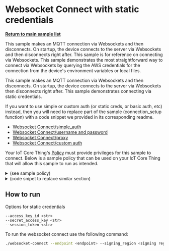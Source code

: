 # Websocket Connect with static credentials

[**Return to main sample list**](../../README.md)

This sample makes an MQTT connection via Websockets and then disconnects. On startup, the device connects to the server via Websockets and then disconnects right after. This sample is for reference on connecting via Websockets. This sample demonstrates the most straightforward way to connect via Websockets by querying the AWS credentials for the connection from the device's environment variables or local files.

This sample makes an MQTT connection via Websockets and then disconnects.
On startup, the device connects to the server via Websockets then disconnects right after.
This sample demonstrates connecting via static credentials.

If you want to use simple or custom auth (or static creds, or basic auth, etc) instead,
then you will need to replace part of the sample (connection\_setup function) with a code snippet we provided in its corresponding readme.

* [Websocket Connect/simple_auth](./README.md)
* [Websocket Connect/username and password](./README_username_password.md)
* [Websocket Connect/proxy](./README_proxy.md)
* [Websocket Connect/custom auth](./README_custom_auth.md)

Your IoT Core Thing's [Policy](https://docs.aws.amazon.com/iot/latest/developerguide/iot-policies.html) must provide privileges for this sample to connect. Below is a sample policy that can be used on your IoT Core Thing that will allow this sample to run as intended.

<details>
<summary>(see sample policy)</summary>
<pre>
{
  "Version": "2012-10-17",
  "Statement": [
    {
      "Effect": "Allow",
      "Action": [
        "iot:Connect"
      ],
      "Resource": [
        "arn:aws:iot:<b>region</b>:<b>account</b>:client/test-*"
      ]
    }
  ]
}
</pre>

Replace with the following with the data from your AWS account:
* `<region>`: The AWS IoT Core region where you created your AWS IoT Core thing you wish to use with this sample. For example `us-east-1`.
* `<account>`: Your AWS IoT Core account ID. This is the set of numbers in the top right next to your AWS account name when using the AWS IoT Core website.

Note that in a real application, you may want to avoid the use of wildcards in your ClientID or use them selectively. Please follow best practices when working with AWS on production applications using the SDK. Also, for the purposes of this sample, please make sure your policy allows a client ID of `test-*` to connect or use `--client_id <client ID here>` to send the client ID your policy supports.

For this sample, using Websockets will attempt to fetch the AWS credentials to authorize the connection from static credentials.

</details>


<details>
<summary> (code snipet to replace similar section)</summary>
<pre language="c++"> <code>
void connection_setup(int argc, char *argv[], ApiHandle &apiHandle, Utils::cmdData &cmdData,
    Aws::Iot::MqttClientConnectionConfigBuilder &clientConfigBuilder)
{
    cmdData = Utils::parseSampleInputWebsocketStaticCredentialsConnect(argc, argv, &apiHandle);

    Aws::Crt::Auth::CredentialsProviderChainDefaultConfig defaultConfig;

    std::shared_ptr<Aws::Crt::Auth::ICredentialsProvider> provider = nullptr;
    Aws::Crt::Auth::CredentialsProviderStaticConfig providerConfig;

    providerConfig.AccessKeyId = aws_byte_cursor_from_c_str((cmdData.input_accessKeyId.c_str()));
    providerConfig.SecretAccessKey = aws_byte_cursor_from_c_str((cmdData.input_secretAccessKey.c_str()));
    providerConfig.SessionToken = aws_byte_cursor_from_c_str((cmdData.input_sessionToken.c_str()));

    provider = Aws::Crt::Auth::CredentialsProvider::CreateCredentialsProviderStatic(providerConfig);
    Aws::Iot::WebsocketConfig config(cmdData.input_signingRegion, provider);

    clientConfigBuilder = Aws::Iot::MqttClientConnectionConfigBuilder(config);
    clientConfigBuilder.WithEndpoint((cmdData.input_endpoint));
}
</code> </pre>
</details>

## How to run

Options for static credentials
```
--access_key_id <str>
--secret_access_key <str>
--session_token <str>
```

To run the websocket connect use the following command:

``` sh
./websocket-connect --endpoint <endpoint> --signing_region <signing region> --access_key_id <str> --secret_access_key <str> --session_token <str>
```

